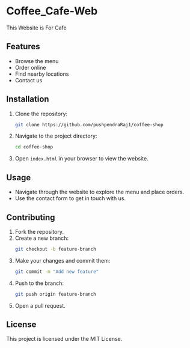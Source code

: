 # Coffee_Cafe-Web
This Website is For Cafe
## Features
- Browse the menu
- Order online
- Find nearby locations
- Contact us

## Installation
1. Clone the repository:
    ```bash
    git clone https://github.com/pushpendraRaj1/coffee-shop
    ```
2. Navigate to the project directory:
    ```bash
    cd coffee-shop
    ```
3. Open `index.html` in your browser to view the website.

## Usage
- Navigate through the website to explore the menu and place orders.
- Use the contact form to get in touch with us.

## Contributing
1. Fork the repository.
2. Create a new branch:
    ```bash
    git checkout -b feature-branch
    ```
3. Make your changes and commit them:
    ```bash
    git commit -m "Add new feature"
    ```
4. Push to the branch:
    ```bash
    git push origin feature-branch
    ```
5. Open a pull request.

## License
This project is licensed under the MIT License.